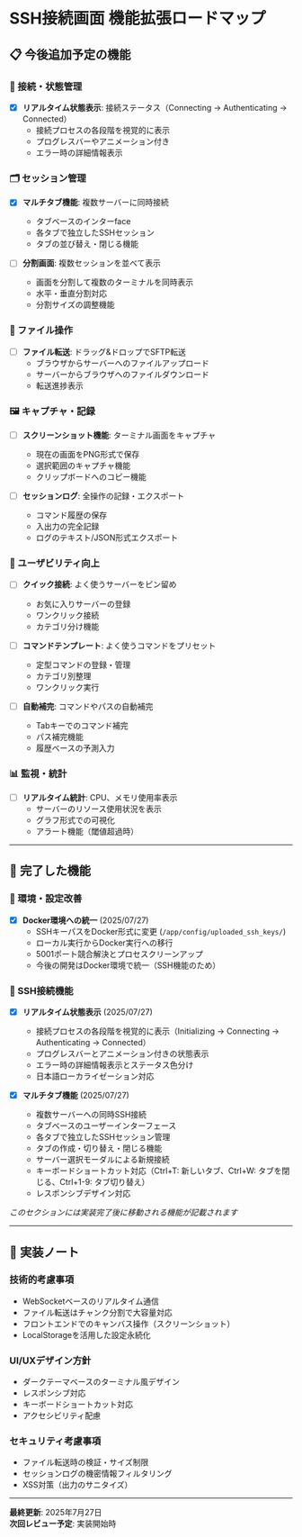 # SSH接続画面 機能拡張ロードマップ

## 📋 今後追加予定の機能

### 🔄 接続・状態管理
- [x] **リアルタイム状態表示**: 接続ステータス（Connecting → Authenticating → Connected）
  - 接続プロセスの各段階を視覚的に表示
  - プログレスバーやアニメーション付き
  - エラー時の詳細情報表示

### 🗂️ セッション管理
- [x] **マルチタブ機能**: 複数サーバーに同時接続
  - タブベースのインターface
  - 各タブで独立したSSHセッション
  - タブの並び替え・閉じる機能

- [ ] **分割画面**: 複数セッションを並べて表示
  - 画面を分割して複数のターミナルを同時表示
  - 水平・垂直分割対応
  - 分割サイズの調整機能

### 📁 ファイル操作
- [ ] **ファイル転送**: ドラッグ&ドロップでSFTP転送
  - ブラウザからサーバーへのファイルアップロード
  - サーバーからブラウザへのファイルダウンロード
  - 転送進捗表示

### 🖼️ キャプチャ・記録
- [ ] **スクリーンショット機能**: ターミナル画面をキャプチャ
  - 現在の画面をPNG形式で保存
  - 選択範囲のキャプチャ機能
  - クリップボードへのコピー機能

- [ ] **セッションログ**: 全操作の記録・エクスポート
  - コマンド履歴の保存
  - 入出力の完全記録
  - ログのテキスト/JSON形式エクスポート

### 🚀 ユーザビリティ向上
- [ ] **クイック接続**: よく使うサーバーをピン留め
  - お気に入りサーバーの登録
  - ワンクリック接続
  - カテゴリ分け機能

- [ ] **コマンドテンプレート**: よく使うコマンドをプリセット
  - 定型コマンドの登録・管理
  - カテゴリ別整理
  - ワンクリック実行

- [ ] **自動補完**: コマンドやパスの自動補完
  - Tabキーでのコマンド補完
  - パス補完機能
  - 履歴ベースの予測入力

### 📊 監視・統計
- [ ] **リアルタイム統計**: CPU、メモリ使用率表示
  - サーバーのリソース使用状況を表示
  - グラフ形式での可視化
  - アラート機能（閾値超過時）

---

## 🏁 完了した機能

### 🔧 環境・設定改善
- [x] **Docker環境への統一** (2025/07/27)
  - SSHキーパスをDocker形式に変更 (`/app/config/uploaded_ssh_keys/`)
  - ローカル実行からDocker実行への移行
  - 5001ポート競合解決とプロセスクリーンアップ
  - 今後の開発はDocker環境で統一（SSH機能のため）

### 🔄 SSH接続機能
- [x] **リアルタイム状態表示** (2025/07/27)
  - 接続プロセスの各段階を視覚的に表示（Initializing → Connecting → Authenticating → Connected）
  - プログレスバーとアニメーション付きの状態表示
  - エラー時の詳細情報表示とステータス色分け
  - 日本語ローカライゼーション対応

- [x] **マルチタブ機能** (2025/07/27)
  - 複数サーバーへの同時SSH接続
  - タブベースのユーザーインターフェース
  - 各タブで独立したSSHセッション管理
  - タブの作成・切り替え・閉じる機能
  - サーバー選択モーダルによる新規接続
  - キーボードショートカット対応（Ctrl+T: 新しいタブ、Ctrl+W: タブを閉じる、Ctrl+1-9: タブ切り替え）
  - レスポンシブデザイン対応

_このセクションには実装完了後に移動される機能が記載されます_

---

## 📝 実装ノート

### 技術的考慮事項
- WebSocketベースのリアルタイム通信
- ファイル転送はチャンク分割で大容量対応
- フロントエンドでのキャンバス操作（スクリーンショット）
- LocalStorageを活用した設定永続化

### UI/UXデザイン方針
- ダークテーマベースのターミナル風デザイン
- レスポンシブ対応
- キーボードショートカット対応
- アクセシビリティ配慮

### セキュリティ考慮事項
- ファイル転送時の検証・サイズ制限
- セッションログの機密情報フィルタリング
- XSS対策（出力のサニタイズ）

---

**最終更新**: 2025年7月27日  
**次回レビュー予定**: 実装開始時
